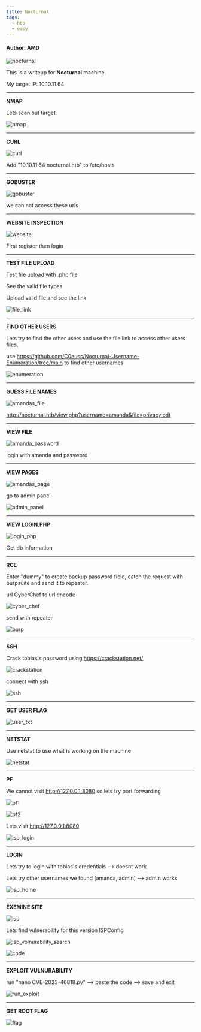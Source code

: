 ```yaml
---
title: Nocturnal
tags:
  - htb
  - easy
---
```


#### Author: AMD

![nocturnal](../../images/htb/nocturnal/nocturnal.png)

This is a writeup for <b>Nocturnal</b> machine.

My target IP: 10.10.11.64

-----------------------------------------------------------------------------------
<b>NMAP</b>

Lets scan out target.

![nmap](../../images/htb/nocturnal/nmap.png)

-----------------------------------------------------------------------------------
<b>CURL</b>

![curl](../../images/htb/nocturnal/curl.png)

Add "10.10.11.64   nocturnal.htb" to /etc/hosts

-----------------------------------------------------------------------------------
<b>GOBUSTER</b>

![gobuster](../../images/htb/nocturnal/gobuster.png)

we can not access these urls

-----------------------------------------------------------------------------------
<b>WEBSITE INSPECTION</b>

![website](../../images/htb/nocturnal/website.png)

First register then login

-----------------------------------------------------------------------------------
<b>TEST FILE UPLOAD</b>

Test file upload with .php file

See the valid file types

Upload valid file and see the link

![file_link](../../images/htb/nocturnal/file_link.png)

-----------------------------------------------------------------------------------
<b>FIND OTHER USERS</b>

Lets try to find the other users and use the file link to access other users files.

use https://github.com/C0euss/Nocturnal-Username-Enumeration/tree/main to find other usernames

![enumeration](../../images/htb/nocturnal/enumeration.png)

-----------------------------------------------------------------------------------
<b>GUESS FILE NAMES</b>

![amandas_file](../../images/htb/nocturnal/amandas_file.png)

http://nocturnal.htb/view.php?username=amanda&file=privacy.odt

-----------------------------------------------------------------------------------
<b>VIEW FILE</b>

![amanda_password](../../images/htb/nocturnal/amanda_password.png)

login with amanda and password

-----------------------------------------------------------------------------------
<b>VIEW PAGES</b>

![amandas_page](../../images/htb/nocturnal/amandas_page.png)

go to admin panel

![admin_panel](../../images/htb/nocturnal/admin_panel.png)

-----------------------------------------------------------------------------------
<b>VIEW LOGIN.PHP</b>

![login_php](../../images/htb/nocturnal/login_php.png)

Get db information

-----------------------------------------------------------------------------------
<b>RCE</b>

Enter "dummy" to create backup password field, catch the request with burpsuite and send it to repeater.

url CyberChef to url encode

![cyber_chef](../../images/htb/nocturnal/cyber_chef.png)

send with repeater

![burp](../../images/htb/nocturnal/burp.png)

-----------------------------------------------------------------------------------
<b>SSH</b>

Crack tobias's password using https://crackstation.net/

![crackstation](../../images/htb/nocturnal/crackstation.png)

connect with ssh

![ssh](../../images/htb/nocturnal/ssh.png)

-----------------------------------------------------------------------------------
<b>GET USER FLAG</b>

![user_txt](../../images/htb/nocturnal/user_txt.png)

-----------------------------------------------------------------------------------
<b>NETSTAT</b>

Use netstat to use what is working on the machine

![netstat](../../images/htb/nocturnal/netstat.png)

-----------------------------------------------------------------------------------
<b>PF</b>

We cannot visit http://127.0.0.1:8080 so lets try port forwarding

![pf1](../../images/htb/nocturnal/pf1.png)

![pf2](../../images/htb/nocturnal/pf2.png)

Lets visit http://127.0.0.1:8080

![isp_login](../../images/htb/nocturnal/isp_login.png)

-----------------------------------------------------------------------------------
<b>LOGIN</b>

Lets try to login with tobias's credentials --> doesnt work

Lets try other usernames we found (amanda, admin)  --> admin works

![isp_home](../../images/htb/nocturnal/isp_home.png)

-----------------------------------------------------------------------------------
<b>EXEMINE SITE</b>

![isp](../../images/htb/nocturnal/isp.png)

Lets find vulnerability for this version ISPConfig 

![isp_volnurability_search](../../images/htb/nocturnal/isp_volnurability_search.png)

![code](../../images/htb/nocturnal/code.png)

-----------------------------------------------------------------------------------
<b>EXPLOIT VULNURABILITY</b>

run "nano CVE-2023-46818.py"  --> paste the code  --> save and exit

![run_exploit](../../images/htb/nocturnal/run_exploit.png)

-----------------------------------------------------------------------------------
<b>GET ROOT FLAG</b>

![flag](../../images/htb/nocturnal/flag.png)

